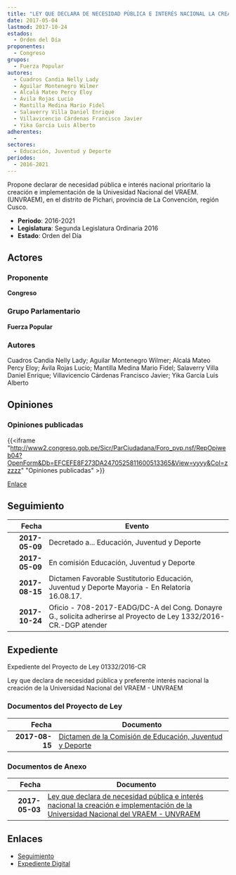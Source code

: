 ```yaml
---
title: "LEY QUE DECLARA DE NECESIDAD PÚBLICA E INTERÉS NACIONAL LA CREACIÓN E IMPLEMENTACIÓN DE LA UNIVERSIDAD NACIONAL DEL VRAEM-UNVRAEM"
date: 2017-05-04
lastmod: 2017-10-24
estados: 
  - Orden del Día
proponentes: 
  - Congreso
grupos: 
  - Fuerza Popular
autores: 
  - Cuadros Candia Nelly Lady
  - Aguilar Montenegro Wilmer
  - Alcalá Mateo Percy Eloy
  - Ávila Rojas Lucio
  - Mantilla Medina Mario Fidel
  - Salaverry Villa Daniel Enrique
  - Villavicencio Cárdenas Francisco Javier
  - Yika García Luis Alberto
adherentes: 
  - 
sectores: 
  - Educación, Juventud y Deporte
periodos: 
  - 2016-2021
---
```


Propone declarar de necesidad pública e interés nacional prioritario la creación e implementación de la Univesidad Nacional del VRAEM.(UNVRAEM), en el distrito de Pichari, provincia de La Convención, región Cusco.

- **Periodo**: 2016-2021
- **Legislatura**: Segunda Legislatura Ordinaria 2016
- **Estado**: Orden del Día

## Actores

### Proponente

**Congreso**

### Grupo Parlamentario

**Fuerza Popular**

### Autores

Cuadros Candia Nelly Lady; Aguilar Montenegro Wilmer; Alcalá Mateo Percy Eloy; Ávila Rojas Lucio; Mantilla Medina Mario Fidel; Salaverry Villa Daniel Enrique; Villavicencio Cárdenas Francisco Javier; Yika García Luis Alberto


## Opiniones

### Opiniones publicadas

{{<iframe "http://www2.congreso.gob.pe/Sicr/ParCiudadana/Foro_pvp.nsf/RepOpiweb04?OpenForm&Db=EFCEFE8F273DA2470525811600513365&View=yyyy&Col=zzzzz" "Opiniones publicadas" >}}

[Enlace](http://www2.congreso.gob.pe/Sicr/ParCiudadana/Foro_pvp.nsf/RepOpiweb04?OpenForm&Db=EFCEFE8F273DA2470525811600513365&View=yyyy&Col=zzzzz)

## Seguimiento

| Fecha | Evento |
|------:|--------|
| **2017-05-09** | Decretado a... Educación, Juventud y Deporte|
| **2017-05-09** | En comisión Educación, Juventud y Deporte|
| **2017-08-15** | Dictamen Favorable Sustitutorio Educación, Juventud y Deporte Mayoria - En Relatoría 16.08.17.|
| **2017-10-24** | Oficio - 708-2017-EADG/DC-A del Cong. Donayre G., solicita adherirse al Proyecto de Ley 1332/2016-CR.-DGP atender|


## Expediente

Expediente del Proyecto de Ley 01332/2016-CR

Ley que declara de necesidad pública y preferente interés nacional la creación de la Universidad Nacional del VRAEM - UNVRAEM


### Documentos del Proyecto de Ley

| Fecha | Documento |
|------:|--------|
| **2017-08-15** | [Dictamen de la Comisión de Educación, Juventud y Deporte](http://www.leyes.congreso.gob.pe/Documentos/2016_2021/Dictamenes/Proyectos_de_Ley/01332DC10MAY20170815.pdf) |

### Documentos de Anexo

| Fecha | Documento |
|------:|--------|
| **2017-05-03** | [Ley que declara de necesidad pública e interés nacional la creación e implementación de la Universidad Nacional del VRAEM - UNVRAEM](http://www.leyes.congreso.gob.pe/Documentos/2016_2021/Proyectos_de_Ley_y_de_Resoluciones_Legislativas/PL0133220170503..pdf) |

## Enlaces 

- [Seguimiento](http://www2.congreso.gob.pe/Sicr/TraDocEstProc/CLProLey2016.nsf/f7fff46988ca05b1052578e100829cc7/de692167ccf9c57505258116007c82a9?OpenDocument)
- [Expediente Digital](http://www2.congreso.gob.pe/Sicr/TraDocEstProc/CLProLey2016.nsf/f7fff46988ca05b1052578e100829cc7/de692167ccf9c57505258116007c82a9?OpenDocument&Click=05257FB7005EB655.eb71d0cf91d8294e05256cdf006b5706/$Body/0.1C6C)
